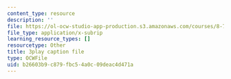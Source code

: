 ```yaml
---
content_type: resource
description: ''
file: https://ol-ocw-studio-app-production.s3.amazonaws.com/courses/8-701-introduction-to-nuclear-and-particle-physics-fall-2020/b26603b9c879fbc54a0c09deac4d471a_jC96H8qT3DQ.srt
file_type: application/x-subrip
learning_resource_types: []
resourcetype: Other
title: 3play caption file
type: OCWFile
uid: b26603b9-c879-fbc5-4a0c-09deac4d471a
---
```

